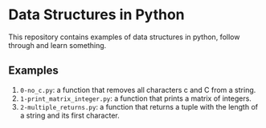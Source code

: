 # Data Structures in Python

This repository contains examples of data structures in python, follow through and learn something.

## Examples

1. `0-no_c.py`: a function that removes all characters c and C from a string.
2. `1-print_matrix_integer.py`: a function that prints a matrix of integers.
3. `2-multiple_returns.py`: a function that returns a tuple with the length of a string and its first character.
